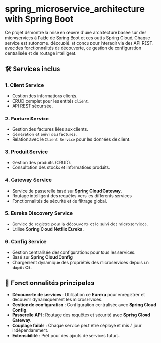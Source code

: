 # spring_microservice_architecture with Spring Boot

Ce projet démontre la mise en œuvre d'une architecture basée sur des microservices à l'aide de Spring Boot et des outils Spring Cloud. Chaque service est autonome, découplé, et conçu pour interagir via des API REST, avec des fonctionnalités de découverte, de gestion de configuration centralisée et de routage intelligent.

## 🛠️ Services inclus

### 1. **Client Service**
   - Gestion des informations clients.
   - CRUD complet pour les entités `Client`.
   - API REST sécurisée.

### 2. **Facture Service**
   - Gestion des factures liées aux clients.
   - Génération et suivi des factures.
   - Relation avec le `Client Service` pour les données de client.

### 3. **Produit Service**
   - Gestion des produits (CRUD).
   - Consultation des stocks et informations produits.

### 4. **Gateway Service**
   - Service de passerelle basé sur **Spring Cloud Gateway**.
   - Routage intelligent des requêtes vers les différents services.
   - Fonctionnalités de sécurité et de filtrage global.

### 5. **Eureka Discovery Service**
   - Service de registre pour la découverte et le suivi des microservices.
   - Utilise **Spring Cloud Netflix Eureka**.

### 6. **Config Service**
   - Gestion centralisée des configurations pour tous les services.
   - Basé sur **Spring Cloud Config**.
   - Chargement dynamique des propriétés des microservices depuis un dépôt Git.

## 🔑 Fonctionnalités principales
- **Découverte de services** : Utilisation de **Eureka** pour enregistrer et découvrir dynamiquement les microservices.
- **Gestion de configuration** : Configuration centralisée avec **Spring Cloud Config**.
- **Passerelle API** : Routage des requêtes et sécurité avec **Spring Cloud Gateway**.
- **Couplage faible** : Chaque service peut être déployé et mis à jour indépendamment.
- **Extensibilité** : Prêt pour des ajouts de services futurs.
